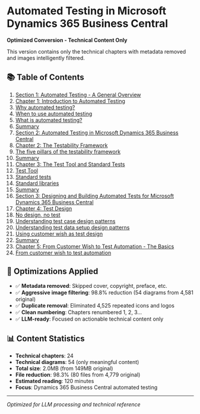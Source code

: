 # Automated Testing in Microsoft Dynamics 365 Business Central

**Optimized Conversion - Technical Content Only**

This version contains only the technical chapters with metadata removed and images intelligently filtered.

## 📚 Table of Contents

1. [Section 1: Automated Testing - A General Overview](content/01_chapter_10_section-1-automated-testing-a-general-overview.md)
2. [Chapter 1: Introduction to Automated Testing](content/02_chapter_11_chapter-1-introduction-to-automated-testing.md)
3. [Why automated testing?](content/03_chapter_12_why-automated-testing.md)
4. [When to use automated testing](content/04_chapter_13_when-to-use-automated-testing.md)
5. [What is automated testing?](content/05_chapter_14_what-is-automated-testing.md)
6. [Summary](content/06_chapter_15_summary.md)
7. [Section 2: Automated Testing in Microsoft Dynamics 365 Business Central](content/07_chapter_16_section-2-automated-testing-in-microsoft-dynamics-365-business-central.md)
8. [Chapter 2: The Testability Framework](content/08_chapter_17_chapter-2-the-testability-framework.md)
9. [The five pillars of the testability framework](content/09_chapter_18_the-five-pillars-of-the-testability-framework.md)
10. [Summary](content/10_chapter_19_summary.md)
11. [Chapter 3: The Test Tool and Standard Tests](content/11_chapter_20_chapter-3-the-test-tool-and-standard-tests.md)
12. [Test Tool](content/12_chapter_21_test-tool.md)
13. [Standard tests](content/13_chapter_22_standard-tests.md)
14. [Standard libraries](content/14_chapter_23_standard-libraries.md)
15. [Summary](content/15_chapter_24_summary.md)
16. [Section 3: Designing and Building Automated Tests for Microsoft Dynamics 365 Business Central](content/16_chapter_25_section-3-designing-and-building-automated-tests-for-microsoft-dynamics-365-business-central.md)
17. [Chapter 4: Test Design](content/17_chapter_26_chapter-4-test-design.md)
18. [No design, no test](content/18_chapter_27_no-design-no-test.md)
19. [Understanding test case design patterns](content/19_chapter_28_understanding-test-case-design-patterns.md)
20. [Understanding test data setup design patterns](content/20_chapter_29_understanding-test-data-setup-design-patterns.md)
21. [Using customer wish as test design](content/21_chapter_30_using-customer-wish-as-test-design.md)
22. [Summary](content/22_chapter_31_summary.md)
23. [Chapter 5: From Customer Wish to Test Automation - The Basics](content/23_chapter_32_chapter-5-from-customer-wish-to-test-automation-the-basics.md)
24. [From customer wish to test automation](content/24_chapter_33_from-customer-wish-to-test-automation.md)


## 🎯 Optimizations Applied

- ✅ **Metadata removed**: Skipped cover, copyright, preface, etc.
- ✅ **Aggressive image filtering**: 98.8% reduction (54 diagrams from 4,581 original)
- ✅ **Duplicate removal**: Eliminated 4,525 repeated icons and logos
- ✅ **Clean numbering**: Chapters renumbered 1, 2, 3...
- ✅ **LLM-ready**: Focused on actionable technical content only

## 📊 Content Statistics

- **Technical chapters**: 24
- **Technical diagrams**: 54 (only meaningful content)
- **Total size**: 2.0MB (from 149MB original)
- **File reduction**: 98.3% (80 files from 4,779 original)
- **Estimated reading**: 120 minutes
- **Focus**: Dynamics 365 Business Central automated testing

---
*Optimized for LLM processing and technical reference*
